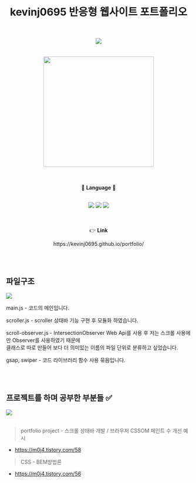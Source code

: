<h1 align="center">kevinj0695 반응형 웹사이트 포트폴리오</h1> <br><br>

<div align="center">
  <img src="https://capsule-render.vercel.app/api?type=soft&color=auto&height=200&section=header&text=Kevinj0695%20Portfolio&fontSize=70&animation=twinkling" />
</div>
<br><br>
<div align="center">
  <img src="https://user-images.githubusercontent.com/78401891/230752888-18c68b3f-87ed-44d2-87c6-221081191591.gif"
       width="300px">
</div>
<br><br>
<p align="center">📖 <b>Language</b> 📖</p> <br>
<div align="center">
  <img src="https://img.shields.io/badge/HTML-orange?style=for-the-badge&logo=html5&logoColor=white">
  <img src="https://img.shields.io/badge/CSS-blue?style=for-the-badge&logo=css3&logoColor=white">
  <img src="https://img.shields.io/badge/Javascript-yellow?style=for-the-badge&logo=javascript&logoColor=white">
</div>
<br><br>
<p align="center">👉 <b>Link</b></p>
<p align="center">https://kevinj0695.github.io/portfolio/</p> <br><br>

<h2>파일구조</h2>
<img src="https://user-images.githubusercontent.com/78401891/230753181-e82a3e9e-b539-427f-81d7-c3c5fc376703.png">
<p>main.js - 코드의 메인입니다.</p>
<p>scroller.js - scroller 상태바 기능 구현 후 모듈화 하였습니다.</p>
<p>scroll-observer.js - IntersectionObserver Web Api를 사용 후 저는 스크롤 사용에만 Observer를 사용하였기 때문에<br>
클래스로 따로 만들어 보다 더 의미있는 이름의 파일 단위로 분류하고 싶었습니다.</p>
<p>gsap, swiper - 코드 라이브러리 함수 사용 묶음입니다.</p> <br><br>

<h2>프로젝트를 하며 공부한 부분들 ✅</h2>

<div>
  <img src="https://blog.kakaocdn.net/dn/vlIAH/btr7s4Cl9Db/rj3KXEoP1tdO6ZgudCkaW1/img.gif">
</div> <br>

> portfolio project - 스크롤 상태바 개발 / 브라우저 CSSOM 페인트 수 개선 예시 <br>
- https://m0j4.tistory.com/58 <br>
> CSS - BEM방법론
- https://m0j4.tistory.com/56

